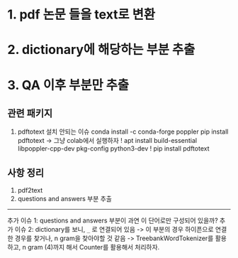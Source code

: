 # 1. pdf 논문 들을 text로 변환
# 2. dictionary에 해당하는 부분 추출
# 3. QA 이후 부분만 추출

## 관련 패키지
1. pdftotext
  설치 안되는 이슈
  conda install -c conda-forge poppler
  pip install pdftotext
  -> 그냥 colab에서 실행하자
  ! apt install build-essential libpoppler-cpp-dev pkg-config python3-dev
  ! pip install pdftotext

## 사항 정리
1. pdf2text
2. questions and answers 부분 추출
-----
추가 이슈 1: questions and answers 부분이 과연 이 단어로만 구성되어 있을까?
추가 이슈 2: dictionary를 보니, `_` 로 연결되어 있음 -> 이 부분의 경우 하이픈으로 연결한 경우를 찾거나, n gram을 찾아야할 것 같음
            -> TreebankWordTokenizer를 활용하고, n gram (4)까지 해서 Counter를 활용해서 처리하자.
            
            
